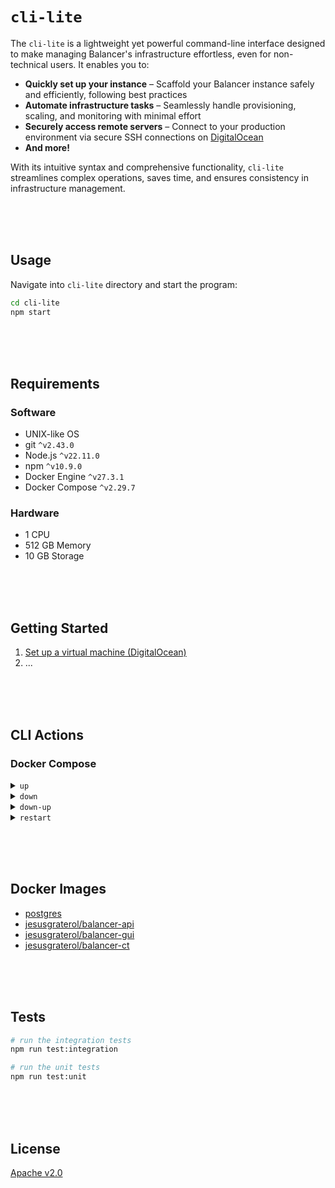 # `cli-lite`

The `cli-lite` is a lightweight yet powerful command-line interface designed to make managing Balancer's infrastructure effortless, even for non-technical users. It enables you to:

* **Quickly set up your instance** – Scaffold your Balancer instance safely and efficiently, following best practices
* **Automate infrastructure tasks** – Seamlessly handle provisioning, scaling, and monitoring with minimal effort
* **Securely access remote servers** – Connect to your production environment via secure SSH connections on  [DigitalOcean](https://www.digitalocean.com/)
* **And more!**

With its intuitive syntax and comprehensive functionality, `cli-lite` streamlines complex operations, saves time, and ensures consistency in infrastructure management.





<br/><br/><br/>

## Usage

Navigate into `cli-lite` directory and start the program:
```bash
cd cli-lite
npm start
```






<br/><br/><br/>

## Requirements

### Software

- UNIX-like OS
- git `^v2.43.0`
- Node.js `^v22.11.0`
- npm `^v10.9.0`
- Docker Engine `^v27.3.1`
- Docker Compose `^v2.29.7`

### Hardware

- 1 CPU
- 512 GB Memory
- 10 GB Storage





<br/><br/><br/>

## Getting Started

1. [Set up a virtual machine (DigitalOcean)](./docs/setup-vm/index.md)
2. ...





<br/><br/><br/>

## CLI Actions


### Docker Compose

<details>
  <summary><code>up</code></summary>

  <br/>
  
   Generates the environment assets and the <code>compose.yaml</code> file. Next, it prunes docker objects and restarts the daemon. Finally, it pulls the latest images from the  registry, creates and starts the containers.

  <br/>

  When executed, after generating the environment assets and the `compose.yaml` file, it runs:
  ```bash
  docker system prune --all --force

  systemctl restart docker

  docker compose up --pull always --no-build --detach
  ```

  <br/>

</details>


<details>
  <summary><code>down</code></summary>

  <br/>

  Stops containers and removes containers, networks, volumes, and images created by <code>up</code>.

  <br/>

  When executed, it runs:
  ```bash
  docker compose down
  ```

  <br/>

</details>


<details>
  <summary><code>down-up</code></summary>

  <br/>

  Stops containers and removes containers, networks, volumes, and images created by <code>up</code> with:

  <br/>

  ```bash
  docker compose down
  ```

  <br/>

  Finally, it generates the environment assets, the `compose.yaml` file and runs: 

  <br/>

  ```bash
  docker system prune --all --force

  systemctl restart docker

  docker compose up --pull always --no-build --detach
  ```
  <br/>

  <br/>
</details>


<details>
  <summary><code>restart</code></summary>

  <br/>

  Restarts all stopped and running services with:

  <br/>

  ```bash
  docker compose restart
  ```

  <br/>

</details>





<br/><br/><br/>

## Docker Images

- [postgres](https://hub.docker.com/_/postgres)
- [jesusgraterol/balancer-api](https://hub.docker.com/r/jesusgraterol/balancer-api)
- [jesusgraterol/balancer-gui](https://hub.docker.com/r/jesusgraterol/balancer-gui)
- [jesusgraterol/balancer-ct](https://hub.docker.com/r/jesusgraterol/balancer-ct)




<br/><br/><br/>

## Tests

```bash
# run the integration tests
npm run test:integration

# run the unit tests
npm run test:unit
```





<br/><br/><br/>

## License

[Apache v2.0](https://www.apache.org/licenses/LICENSE-2.0)
